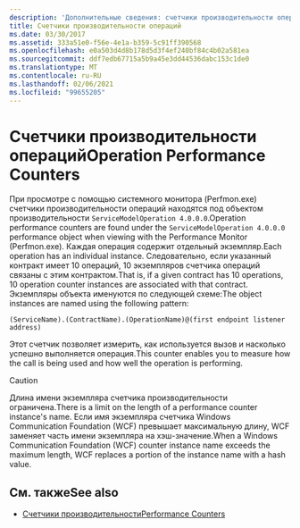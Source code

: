 ```yaml
---
description: 'Дополнительные сведения: счетчики производительности операций'
title: Счетчики производительности операций
ms.date: 03/30/2017
ms.assetid: 333a51e0-f56e-4e1a-b359-5c91ff390568
ms.openlocfilehash: e0a503d4d8b178d5d3f4ef240bf84c4b02a581ea
ms.sourcegitcommit: ddf7edb67715a5b9a45e3dd44536dabc153c1de0
ms.translationtype: MT
ms.contentlocale: ru-RU
ms.lasthandoff: 02/06/2021
ms.locfileid: "99655205"
---
```

# <a name="operation-performance-counters"></a><span data-ttu-id="21dfd-103">Счетчики производительности операций</span><span class="sxs-lookup"><span data-stu-id="21dfd-103">Operation Performance Counters</span></span>

<span data-ttu-id="21dfd-104">При просмотре с помощью системного монитора (Perfmon.exe) счетчики производительности операций находятся под объектом производительности `ServiceModelOperation 4.0.0.0`.</span><span class="sxs-lookup"><span data-stu-id="21dfd-104">Operation performance counters are found under the `ServiceModelOperation 4.0.0.0` performance object when viewing with the Performance Monitor (Perfmon.exe).</span></span> <span data-ttu-id="21dfd-105">Каждая операция содержит отдельный экземпляр.</span><span class="sxs-lookup"><span data-stu-id="21dfd-105">Each operation has an individual instance.</span></span> <span data-ttu-id="21dfd-106">Следовательно, если указанный контракт имеет 10 операций, 10 экземпляров счетчика операций связаны с этим контрактом.</span><span class="sxs-lookup"><span data-stu-id="21dfd-106">That is, if a given contract has 10 operations, 10 operation counter instances are associated with that contract.</span></span> <span data-ttu-id="21dfd-107">Экземпляры объекта именуются по следующей схеме:</span><span class="sxs-lookup"><span data-stu-id="21dfd-107">The object instances are named using the following pattern:</span></span>  
  
`(ServiceName).(ContractName).(OperationName)@(first endpoint listener address)`
  
 <span data-ttu-id="21dfd-108">Этот счетчик позволяет измерить, как используется вызов и насколько успешно выполняется операция.</span><span class="sxs-lookup"><span data-stu-id="21dfd-108">This counter enables you to measure how the call is being used and how well the operation is performing.</span></span>  
  
> [!CAUTION]
> <span data-ttu-id="21dfd-109">Длина имени экземпляра счетчика производительности ограничена.</span><span class="sxs-lookup"><span data-stu-id="21dfd-109">There is a limit on the length of a performance counter instance's name.</span></span> <span data-ttu-id="21dfd-110">Если имя экземпляра счетчика Windows Communication Foundation (WCF) превышает максимальную длину, WCF заменяет часть имени экземпляра на хэш-значение.</span><span class="sxs-lookup"><span data-stu-id="21dfd-110">When a Windows Communication Foundation (WCF) counter instance name exceeds the maximum length, WCF replaces a portion of the instance name with a hash value.</span></span>  
  
## <a name="see-also"></a><span data-ttu-id="21dfd-111">См. также</span><span class="sxs-lookup"><span data-stu-id="21dfd-111">See also</span></span>

- [<span data-ttu-id="21dfd-112">Счетчики производительности</span><span class="sxs-lookup"><span data-stu-id="21dfd-112">Performance Counters</span></span>](index.md)
